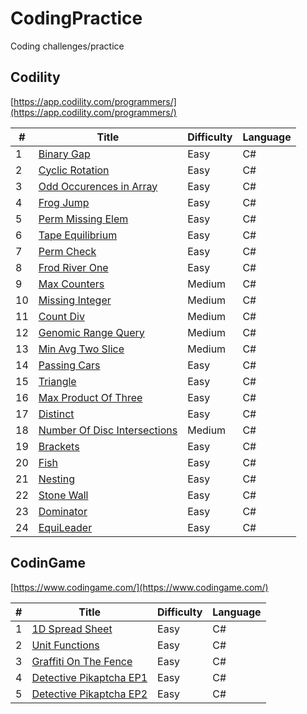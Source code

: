 # CodingPractice
Coding challenges/practice

## Codility
[https://app.codility.com/programmers/](https://app.codility.com/programmers/)

#|Title|Difficulty|Language
--|----|----------|----------
1|[Binary Gap](https://github.com/marshmallowoverlord/CodingPractice/tree/master/CodingPractice/Codility/01_Iterations/BinaryGap)|Easy|C#
2|[Cyclic Rotation](https://github.com/marshmallowoverlord/CodingPractice/tree/master/CodingPractice/Codility/02_Arrays/CyclicRotation)|Easy|C#
3|[Odd Occurences in Array](https://github.com/marshmallowoverlord/CodingPractice/tree/master/CodingPractice/Codility/02_Arrays/OddOccurrencesInArray)|Easy|C#
4|[Frog Jump](https://github.com/marshmallowoverlord/CodingPractice/tree/master/CodingPractice/Codility/03_TimeComplexity/FrogJmp)|Easy|C#
5|[Perm Missing Elem](https://github.com/marshmallowoverlord/CodingPractice/tree/master/CodingPractice/Codility/03_TimeComplexity/PermMissingElem)|Easy|C#
6|[Tape Equilibrium](https://github.com/marshmallowoverlord/CodingPractice/tree/master/CodingPractice/Codility/03_TimeComplexity/TapeEqilibrium)|Easy|C#
7|[Perm Check](https://github.com/marshmallowoverlord/CodingPractice/tree/master/CodingPractice/Codility/04_CountingElements/PermCheck)|Easy|C#
8|[Frod River One](https://github.com/marshmallowoverlord/CodingPractice/tree/master/CodingPractice/Codility/04_CountingElements/FrogRiverOne)|Easy|C#
9|[Max Counters](https://github.com/marshmallowoverlord/CodingPractice/tree/master/CodingPractice/Codility/04_CountingElements/MaxCounters)|Medium|C#
10|[Missing Integer](https://github.com/marshmallowoverlord/CodingPractice/tree/master/CodingPractice/Codility/04_CountingElements/MissingInteger)|Medium|C#
11|[Count Div](https://github.com/marshmallowoverlord/CodingPractice/tree/master/CodingPractice/Codility/05_PrefixSums/CountDiv)|Medium|C#
12|[Genomic Range Query](https://github.com/marshmallowoverlord/CodingPractice/tree/master/CodingPractice/Codility/05_PrefixSums/GenomicRangeQuery)|Medium|C#
13|[Min Avg Two Slice](https://github.com/marshmallowoverlord/CodingPractice/tree/master/CodingPractice/Codility/05_PrefixSums/MinAvgTwoSlice)|Medium|C#
14|[Passing Cars](https://github.com/marshmallowoverlord/CodingPractice/tree/master/CodingPractice/Codility/06_PrefixSums/PassingCars)|Easy|C#
15|[Triangle](https://github.com/marshmallowoverlord/CodingPractice/tree/master/CodingPractice/Codility/06_Sorting/Triangle)|Easy|C#
16|[Max Product Of Three](https://github.com/marshmallowoverlord/CodingPractice/tree/master/CodingPractice/Codility/06_Sorting/MaxProductOfThree)|Easy|C#
17|[Distinct](https://github.com/marshmallowoverlord/CodingPractice/tree/master/CodingPractice/Codility/06_Sorting/Distinct)|Easy|C#
18|[Number Of Disc Intersections](https://github.com/marshmallowoverlord/CodingPractice/tree/master/CodingPractice/Codility/06_Sorting/NumberOfDiscIntersections)|Medium|C#
19|[Brackets](https://github.com/marshmallowoverlord/CodingPractice/tree/master/CodingPractice/Codility/07_StacksAndQueues/Brackets)|Easy|C#
20|[Fish](https://github.com/marshmallowoverlord/CodingPractice/tree/master/CodingPractice/Codility/07_StacksAndQueues/Fish)|Easy|C#
21|[Nesting](https://github.com/marshmallowoverlord/CodingPractice/tree/master/CodingPractice/Codility/07_StacksAndQueues/Nesting)|Easy|C#
22|[Stone Wall](https://github.com/marshmallowoverlord/CodingPractice/tree/master/CodingPractice/Codility/07_StacksAndQueues/StoneWall)|Easy|C#
23|[Dominator](https://github.com/marshmallowoverlord/CodingPractice/tree/master/CodingPractice/Codility/08_Leader/Dominator)|Easy|C#
24|[EquiLeader](https://github.com/marshmallowoverlord/CodingPractice/tree/master/CodingPractice/Codility/08_Leader/EquiLeader)|Easy|C#

## CodinGame
[https://www.codingame.com/](https://www.codingame.com/)

#|Title|Difficulty|Language
--|----|----------|----------
1|[1D Spread Sheet](https://github.com/marshmallowoverlord/CodingPractice/tree/master/CodingPractice/CodinGame/Easy/1DSpreadSheet)|Easy|C#
2|[Unit Functions](https://github.com/marshmallowoverlord/CodingPractice/tree/master/CodingPractice/CodinGame/Easy/UnitFunctions)|Easy|C#
3|[Graffiti On The Fence](https://github.com/marshmallowoverlord/CodingPractice/tree/master/CodingPractice/CodinGame/Easy/GraffitiOnTheFence)|Easy|C#
4|[Detective Pikaptcha EP1](https://github.com/marshmallowoverlord/CodingPractice/tree/master/CodingPractice/CodinGame/Easy/DetectivePikaptcha)|Easy|C#
5|[Detective Pikaptcha EP2](https://github.com/marshmallowoverlord/CodingPractice/tree/master/CodingPractice/CodinGame/Easy/DetectivePikaptcha2)|Easy|C#
